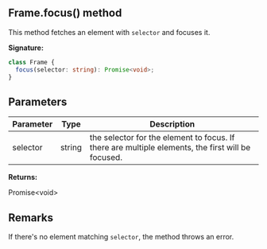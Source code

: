 ## Frame.focus() method

This method fetches an element with `selector` and focuses it.

**Signature:**

```typescript
class Frame {
  focus(selector: string): Promise<void>;
}
```

## Parameters

| Parameter | Type   | Description                                                                                       |
| --------- | ------ | ------------------------------------------------------------------------------------------------- |
| selector  | string | the selector for the element to focus. If there are multiple elements, the first will be focused. |

**Returns:**

Promise&lt;void&gt;

## Remarks

If there's no element matching `selector`, the method throws an error.
